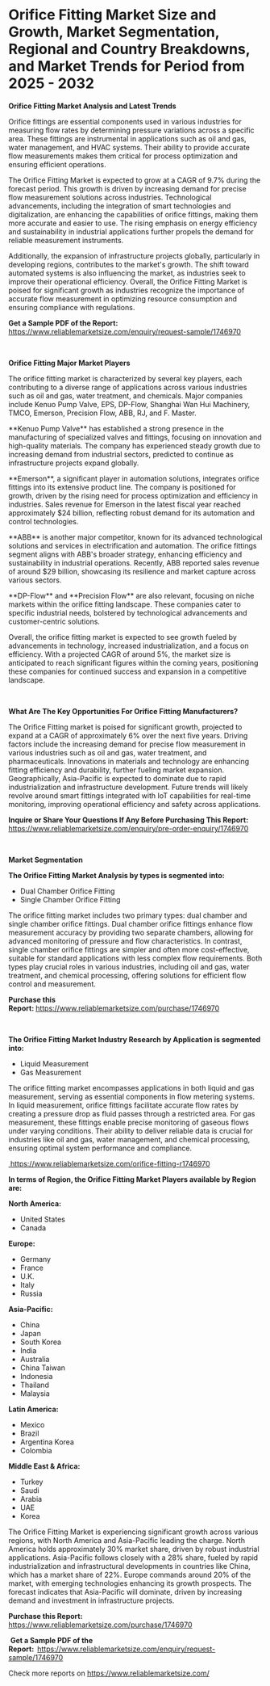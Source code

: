 <p><h1>Orifice Fitting Market Size and Growth, Market Segmentation, Regional and Country Breakdowns, and Market Trends for Period from 2025 -  2032</h1></p><p><strong>Orifice Fitting Market Analysis and Latest Trends</strong></p>
<p><p>Orifice fittings are essential components used in various industries for measuring flow rates by determining pressure variations across a specific area. These fittings are instrumental in applications such as oil and gas, water management, and HVAC systems. Their ability to provide accurate flow measurements makes them critical for process optimization and ensuring efficient operations.</p><p>The Orifice Fitting Market is expected to grow at a CAGR of 9.7% during the forecast period. This growth is driven by increasing demand for precise flow measurement solutions across industries. Technological advancements, including the integration of smart technologies and digitalization, are enhancing the capabilities of orifice fittings, making them more accurate and easier to use. The rising emphasis on energy efficiency and sustainability in industrial applications further propels the demand for reliable measurement instruments.</p><p>Additionally, the expansion of infrastructure projects globally, particularly in developing regions, contributes to the market's growth. The shift toward automated systems is also influencing the market, as industries seek to improve their operational efficiency. Overall, the Orifice Fitting Market is poised for significant growth as industries recognize the importance of accurate flow measurement in optimizing resource consumption and ensuring compliance with regulations.</p></p>
<p><strong>Get a Sample PDF of the Report:&nbsp;</strong> <a href="https://www.reliablemarketsize.com/enquiry/request-sample/1746970?utm_campaign=2996&utm_medium=2&utm_source=Github&utm_content=ia&utm_term=09042025&utm_id=orifice-fitting">https://www.reliablemarketsize.com/enquiry/request-sample/1746970</a></p>
<p>&nbsp;</p>
<p><strong>Orifice Fitting Major Market Players</strong></p>
<p><p>The orifice fitting market is characterized by several key players, each contributing to a diverse range of applications across various industries such as oil and gas, water treatment, and chemicals. Major companies include Kenuo Pump Valve, EPS, DP-Flow, Shanghai Wan Hui Machinery, TMCO, Emerson, Precision Flow, ABB, RJ, and F. Master.</p><p>**Kenuo Pump Valve** has established a strong presence in the manufacturing of specialized valves and fittings, focusing on innovation and high-quality materials. The company has experienced steady growth due to increasing demand from industrial sectors, predicted to continue as infrastructure projects expand globally.</p><p>**Emerson**, a significant player in automation solutions, integrates orifice fittings into its extensive product line. The company is positioned for growth, driven by the rising need for process optimization and efficiency in industries. Sales revenue for Emerson in the latest fiscal year reached approximately $24 billion, reflecting robust demand for its automation and control technologies.</p><p>**ABB** is another major competitor, known for its advanced technological solutions and services in electrification and automation. The orifice fittings segment aligns with ABB's broader strategy, enhancing efficiency and sustainability in industrial operations. Recently, ABB reported sales revenue of around $29 billion, showcasing its resilience and market capture across various sectors.</p><p>**DP-Flow** and **Precision Flow** are also relevant, focusing on niche markets within the orifice fitting landscape. These companies cater to specific industrial needs, bolstered by technological advancements and customer-centric solutions.</p><p>Overall, the orifice fitting market is expected to see growth fueled by advancements in technology, increased industrialization, and a focus on efficiency. With a projected CAGR of around 5%, the market size is anticipated to reach significant figures within the coming years, positioning these companies for continued success and expansion in a competitive landscape.</p></p>
<p>&nbsp;</p>
<p><strong>What Are The Key Opportunities For Orifice Fitting Manufacturers?</strong></p>
<p><p>The Orifice Fitting market is poised for significant growth, projected to expand at a CAGR of approximately 6% over the next five years. Driving factors include the increasing demand for precise flow measurement in various industries such as oil and gas, water treatment, and pharmaceuticals. Innovations in materials and technology are enhancing fitting efficiency and durability, further fueling market expansion. Geographically, Asia-Pacific is expected to dominate due to rapid industrialization and infrastructure development. Future trends will likely revolve around smart fittings integrated with IoT capabilities for real-time monitoring, improving operational efficiency and safety across applications.</p></p>
<p><strong>Inquire or Share Your Questions If Any Before Purchasing This Report:</strong> <a href="https://www.reliablemarketsize.com/enquiry/pre-order-enquiry/1746970?utm_campaign=2996&utm_medium=2&utm_source=Github&utm_content=ia&utm_term=09042025&utm_id=orifice-fitting">https://www.reliablemarketsize.com/enquiry/pre-order-enquiry/1746970</a></p>
<p>&nbsp;</p>
<p><strong>Market Segmentation</strong></p>
<p><strong>The Orifice Fitting Market Analysis by types is segmented into:</strong></p>
<p><ul><li>Dual Chamber Orifice Fitting</li><li>Single Chamber Orifice Fitting</li></ul></p>
<p><p>The orifice fitting market includes two primary types: dual chamber and single chamber orifice fittings. Dual chamber orifice fittings enhance flow measurement accuracy by providing two separate chambers, allowing for advanced monitoring of pressure and flow characteristics. In contrast, single chamber orifice fittings are simpler and often more cost-effective, suitable for standard applications with less complex flow requirements. Both types play crucial roles in various industries, including oil and gas, water treatment, and chemical processing, offering solutions for efficient flow control and measurement.</p></p>
<p><strong>Purchase this Report:&nbsp;</strong><a href="https://www.reliablemarketsize.com/purchase/1746970?utm_campaign=2996&utm_medium=2&utm_source=Github&utm_content=ia&utm_term=09042025&utm_id=orifice-fitting">https://www.reliablemarketsize.com/purchase/1746970</a></p>
<p>&nbsp;</p>
<p><strong>The Orifice Fitting Market Industry Research by Application is segmented into:</strong></p>
<p><ul><li>Liquid Measurement</li><li>Gas Measurement</li></ul></p>
<p><p>The orifice fitting market encompasses applications in both liquid and gas measurement, serving as essential components in flow metering systems. In liquid measurement, orifice fittings facilitate accurate flow rates by creating a pressure drop as fluid passes through a restricted area. For gas measurement, these fittings enable precise monitoring of gaseous flows under varying conditions. Their ability to deliver reliable data is crucial for industries like oil and gas, water management, and chemical processing, ensuring optimal system performance and compliance.</p></p>
<p><a href="https://www.reliablemarketsize.com/orifice-fitting-r1746970?utm_campaign=2996&utm_medium=2&utm_source=Github&utm_content=ia&utm_term=09042025&utm_id=orifice-fitting">&nbsp;https://www.reliablemarketsize.com/orifice-fitting-r1746970</a></p>
<p><strong>In terms of Region, the Orifice Fitting Market Players available by Region are:</strong></p>
<p>
    <p> <strong> North America: </strong>
        <ul>
            <li>United States</li>
            <li>Canada</li>
        </ul>
        </p> 
    <p> <strong> Europe: </strong>
        <ul>
            <li>Germany</li>
            <li>France</li>
            <li>U.K.</li>
            <li>Italy</li>
            <li>Russia</li>
        </ul>
        </p> 
    <p> <strong> Asia-Pacific: </strong>
        <ul>
            <li>China</li>
            <li>Japan</li>
            <li>South Korea</li>
            <li>India</li>
            <li>Australia</li>
            <li>China Taiwan</li>
            <li>Indonesia</li>
            <li>Thailand</li>
            <li>Malaysia</li>
        </ul>
        </p> 
    <p> <strong> Latin America: </strong>
        <ul>
            <li>Mexico</li>
            <li>Brazil</li>
            <li>Argentina Korea</li>
            <li>Colombia</li>
        </ul>
        </p> 
    <p> <strong> Middle East & Africa: </strong>
        <ul>
            <li>Turkey</li>
            <li>Saudi</li>
            <li>Arabia</li>
            <li>UAE</li>
            <li>Korea</li>
        </ul>
    </p>
    </p>
<p><p>The Orifice Fitting Market is experiencing significant growth across various regions, with North America and Asia-Pacific leading the charge. North America holds approximately 30% market share, driven by robust industrial applications. Asia-Pacific follows closely with a 28% share, fueled by rapid industrialization and infrastructural developments in countries like China, which has a market share of 22%. Europe commands around 20% of the market, with emerging technologies enhancing its growth prospects. The forecast indicates that Asia-Pacific will dominate, driven by increasing demand and investment in infrastructure projects.</p></p>
<p><strong>Purchase this Report: </strong><a href="https://www.reliablemarketsize.com/purchase/1746970?utm_campaign=2996&utm_medium=2&utm_source=Github&utm_content=ia&utm_term=09042025&utm_id=orifice-fitting">https://www.reliablemarketsize.com/purchase/1746970</a></p>
<p>&nbsp;<strong>Get a Sample PDF of the Report:&nbsp;&nbsp;</strong><a href="https://www.reliablemarketsize.com/enquiry/request-sample/1746970?utm_campaign=2996&utm_medium=2&utm_source=Github&utm_content=ia&utm_term=09042025&utm_id=orifice-fitting">https://www.reliablemarketsize.com/enquiry/request-sample/1746970</a></p>
<p><strong></strong></p>
<p>Check more reports on <a href="https://www.reliablemarketsize.com/?utm_campaign=2996&utm_medium=2&utm_source=Github&utm_content=ia&utm_term=09042025&utm_id=orifice-fitting">https://www.reliablemarketsize.com/</a></p>